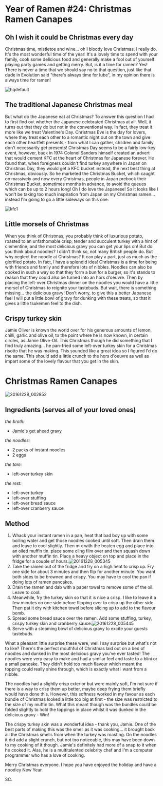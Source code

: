 # Year of Ramen #24: Christmas Ramen Canapes

## Oh I wish it could be Christmas every day

Christmas time, mistletoe and wine... oh I bloody love Christmas, I really do. It's the most wonderful time of the year! It's a lovely time to spend with your family, cook some delicious food and generally make a fool out of yourself playing party games and getting merry. But, is it a time for ramen? Yes! There is never a time that we should say no to that question, just like that dude in Evolution said "there's always time for lube", in my opinion there is always time for ramen!

![hqdefault](https://cookingwithscarss.files.wordpress.com/2016/12/hqdefault.jpg)

## The traditional Japanese Christmas meal

But what do the Japanese eat at Christmas? To answer this question I had to first find out whether the Japanese celebrated Christmas at all. Well, it turns out that they do but not in the conventional way. In fact, they treat it more like we treat Valentine's Day. Christmas Eve is the day for lovers, where they treat each other to a romantic night out on the town and give each other heartfelt presents - from what I can gather, children and family don't necessarily get presents! Christmas Day seems to be a fairly low-key event, however, back in 1974 Colonel Sanders himself created an advert that would cement KFC at the heart of Christmas for Japanese forever. He found that, when foreigners couldn't find turkey anywhere in Japan on Christmas Day, they would get a KFC bucket instead, the next best thing at Christmas, obviously. So he marketed the Christmas Bucket, which caught on massively and now every Christmas, people in Japan prebook their Christmas Bucket, sometimes months in advance, to avoid the queues which can be up to 2 hours long! Oh I do love the Japanese! So it looks like I won't be taking too much inspiration from Japan on my Christmas ramen... instead I'm going to go a little sideways on this one.

![kfc1](https://cookingwithscarss.files.wordpress.com/2016/12/kfc1.jpg?w=600)

## Little morsels of Christmas

When you think of Christmas, you probably think of luxurious potato, roasted to an unfathomable crisp; tender and succulent turkey with a hint of clementine; and the most delicious gravy you can get your lips on! But do you think about noodles? I didn't think so, not many British people do. But why neglect the noodle at Christmas? It can play a part, just as much as the glorified potato. In fact, I have a splendid idea! Christmas is a time for being with friends and family and therefore lots of nibbles. Noodles can also be cooked in such a way so that they form a bun for a burger, so it's stands to reason that they could also be turned into an hors d'oeuvre. Then by placing the left-over Christmas dinner on the noodles you would have a little morsel of Christmas to reignite your tastebuds. But wait, there is something missing... the delicious gravy! Don't worry, to give this a better Japanese feel I will put a little bowl of gravy for dunking with these treats, so that it gives a little tsukemen feel to the dish.

## Crispy turkey skin

Jamie Oliver is known the world over for his generous amounts of lemon, chilli, garlic and olive oil, to the point where he is now known, in certain circles, as Jamie Olive-Oil. This Christmas though he did something that I find truly amazing... he pan-fried some left-over turkey skin for a Christmas risotto that he was making. This sounded like a great idea so I figured I'd do the same. This should add a little crunch to the hors d'oeuvre as well as impart some of the lovely flavour that you get in the skin.

# Christmas Ramen Canapes

![20161228_002852](https://cookingwithscarss.files.wordpress.com/2016/12/20161228_002852.jpg?w=2048)

## Ingredients (serves all of your loved ones)

_the broth:_

* [Jamie's get ahead gravy](http://www.jamieoliver.com/recipes/chicken-recipes/get-ahead-gravy/)

_the noodles:_

* 2 packs of instant noodles
* 2 eggs

_the tare:_

* left-over turkey skin

_the rest:_

* left-over turkey
* left-over stuffing
* left-over bread sauce
* left-over cranberry sauce

## Method

1. Whack your instant ramen in a pan, heat that bad boy up with some boiling water and get those noodles cooked until soft. Then drain them and leave to cool slightly. Then mix with the beaten egg and place into an oiled muffin tin. place some cling film over and then squash down with another muffin tin. Place a heavy object on top and place in the fridge for a couple of hours.![20161228_005345](https://cookingwithscarss.files.wordpress.com/2016/12/20161228_005345.jpg?w=2048)
2. Take the ramen out of the fridge and fry on a high heat to crisp up. Fry one side for about 3 minutes and then flip for another minute. You want both sides to be browned and crispy. You may have to cool the pan if doing lots of ramen pancakes.
3. Drain the ramen and dab with a paper towel to remove some of the oil. Leave to cool.
4. Meanwhile, fry the turkey skin so that it is nice a crisp. I like to leave it a few minutes on one side before flipping over to crisp up the other side. Then pat it dry with kitchen towel before slicing up to add to the flavour bomb.
5. Spread some bread sauce over the ramen. Add some stuffing, turkey, crispy turkey skin and cranberry sauce.![20161228_005445](https://cookingwithscarss.files.wordpress.com/2016/12/20161228_005445.jpg?w=2048)
6. Serve with a steaming bowl of delicious gravy to excite your guests tastebuds.

What a pleasant little surprise these were, well I say surprise but what's not to like? There's the perfect mouthful of Christmas laid out on a bed of noodles and dunked in the most delicious gravy you've ever tasted! The noodles were very easy to make and had a similar feel and taste to a blini or a small pancake. They didn't hold too much flavour which meant the topping could really shine through, which is exactly what I want from a nibble.

The noodles had a slightly crisp exterior but were mainly soft, I'm not sure if there is a way to crisp them up better, maybe deep frying them briefly would have done this. However, this softness worked in my favour as each bundle of Christmas looked a little too big at first - the size was restricted to the size of my muffin tin. What this meant though was the bundles could be folded slightly to hold the toppings in place whilst it was dunked in the delicious gravy - Win!

The crispy turkey skin was a wonderful idea - thank you, Jamie. One of the best parts of making this was the smell as it was cooking... it brought back all the Christmas smells from when the turkey was roasting. On the noodles it did add a slight crunch, but not too noticeable, this may have been down to my cooking of it though. Jamie's definitely had more of a snap to it when he cooked it. Alas, he is a multitalented celebrity chef and I'm a computer programmer who has a love of cooking.

Merry Christmas everyone. I hope you have enjoyed the holiday and have a noodley New Year.

SC.